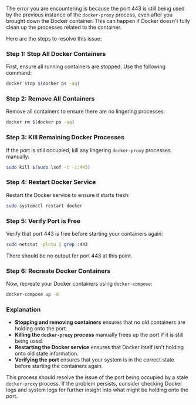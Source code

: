 The error you are encountering is because the port 443 is still being used by the previous instance of the `docker-proxy` process, even after you brought down the Docker container. This can happen if Docker doesn't fully clean up the processes related to the container.

Here are the steps to resolve this issue:

### Step 1: Stop All Docker Containers
First, ensure all running containers are stopped. Use the following command:
```sh
docker stop $(docker ps -aq)
```

### Step 2: Remove All Containers
Remove all containers to ensure there are no lingering processes:
```sh
docker rm $(docker ps -aq)
```

### Step 3: Kill Remaining Docker Processes
If the port is still occupied, kill any lingering `docker-proxy` processes manually:
```sh
sudo kill $(sudo lsof -t -i:443)
```

### Step 4: Restart Docker Service
Restart the Docker service to ensure it starts fresh:
```sh
sudo systemctl restart docker
```

### Step 5: Verify Port is Free
Verify that port 443 is free before starting your containers again:
```sh
sudo netstat -plntu | grep :443
```
There should be no output for port 443 at this point.

### Step 6: Recreate Docker Containers
Now, recreate your Docker containers using `docker-compose`:
```sh
docker-compose up -d
```

### Explanation
- **Stopping and removing containers** ensures that no old containers are holding onto the port.
- **Killing the `docker-proxy` process** manually frees up the port if it is still being used.
- **Restarting the Docker service** ensures that Docker itself isn't holding onto old state information.
- **Verifying the port** ensures that your system is in the correct state before starting the containers again.

This process should resolve the issue of the port being occupied by a stale `docker-proxy` process. If the problem persists, consider checking Docker logs and system logs for further insight into what might be holding onto the port.